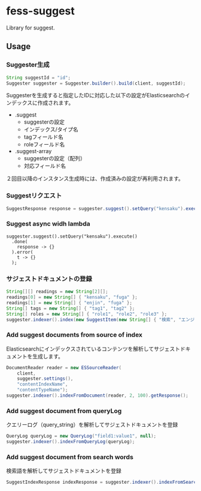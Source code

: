 
fess-suggest
============

Library for suggest.

## Usage

### Suggester生成

```java
String suggestId = "id";
Suggester suggester = Suggester.builder().build(client, suggestId);

```

Suggesterを生成すると指定したIDに対応した以下の設定がElasticsearchのインデックスに作成されます。

* .suggest
    * suggesterの設定
    * インデックス/タイプ名
    * tagフィールド名
    * roleフィールド名
* .suggest-array
    * suggesterの設定（配列）
    * 対応フィールド名

２回目以降のインスタンス生成時には、作成済みの設定が再利用されます。

### Suggestリクエスト

```java
SuggestResponse response = suggester.suggest().setQuery("kensaku").execute().getResponse();
```

### Suggest async widh lambda

```
suggester.suggest().setQuery("kensaku").execute()
  .done(
    response -> {}
  ).error(
    t -> {}
  );
```

### サジェストドキュメントの登録

```java
String[][] readings = new String[2][];
readings[0] = new String[] { "kensaku", "fuga" };
readings[1] = new String[] { "enjin", "fuga" };
String[] tags = new String[] { "tag1", "tag2" };
String[] roles = new String[] { "role1", "role2", "role3" };
suggester.indexer().index(new SuggestItem(new String[] { "検索", "エンジン" }, readings, 1, tags, roles, SuggestItem.Kind.DOCUMENT));
```

### Add suggest documents from source of index

Elasticsearchにインデックスされているコンテンツを解析してサジェストドキュメントを生成します。

```java
DocumentReader reader = new ESSourceReader(
    client,
    suggester.settings(),
    "contentIndexName",
    "contentTypeName");
suggester.indexer().indexFromDocument(reader, 2, 100).getResponse();
```

### Add suggest document from queryLog

クエリーログ（query_string）を解析してサジェストドキュメントを登録

```java
QueryLog queryLog = new QueryLog("field1:value1", null);
suggester.indexer().indexFromQueryLog(queryLog);
```

### Add suggest document from search words

検索語を解析してサジェストドキュメントを登録

```java
SuggestIndexResponse indexResponse = suggester.indexer().indexFromSearchWord("検索　エンジン", null, null, null, 1);
```

